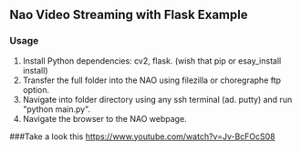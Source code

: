 ## Nao Video Streaming with Flask Example



### Usage
1. Install Python dependencies: cv2, flask. (wish that pip or esay_install install)
2. Transfer the full folder into the NAO using filezilla or choregraphe ftp option. 
2. Navigate into folder directory using  any ssh terminal (ad. putty) and run "python main.py".
3. Navigate the browser to the NAO webpage.

###Take a look this
https://www.youtube.com/watch?v=Jv-BcFOcS08